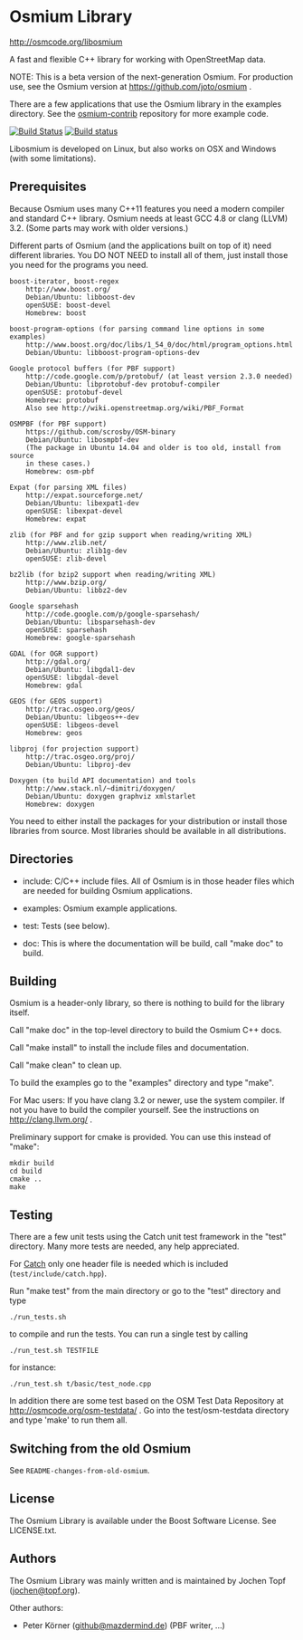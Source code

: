 # Osmium Library

http://osmcode.org/libosmium

A fast and flexible C++ library for working with OpenStreetMap data.

NOTE: This is a beta version of the next-generation Osmium. For production
use, see the Osmium version at https://github.com/joto/osmium .

There are a few applications that use the Osmium library in the examples
directory. See the [osmium-contrib](http://github.com/osmcode/osmium-contrib)
repository for more example code.

[![Build Status](https://secure.travis-ci.org/osmcode/libosmium.png)](http://travis-ci.org/osmcode/libosmium)
[![Build status](https://ci.appveyor.com/api/projects/status/mkbg6e6stdgq7c1b?svg=true)](https://ci.appveyor.com/project/Mapbox/libosmium)

Libosmium is developed on Linux, but also works on OSX and Windows (with some
limitations).

## Prerequisites

Because Osmium uses many C++11 features you need a modern compiler and standard
C++ library. Osmium needs at least GCC 4.8 or clang (LLVM) 3.2. (Some parts may
work with older versions.)

Different parts of Osmium (and the applications built on top of it) need
different libraries. You DO NOT NEED to install all of them, just install those
you need for the programs you need.

    boost-iterator, boost-regex
        http://www.boost.org/
        Debian/Ubuntu: libboost-dev
        openSUSE: boost-devel
        Homebrew: boost

    boost-program-options (for parsing command line options in some examples)
        http://www.boost.org/doc/libs/1_54_0/doc/html/program_options.html
        Debian/Ubuntu: libboost-program-options-dev

    Google protocol buffers (for PBF support)
        http://code.google.com/p/protobuf/ (at least version 2.3.0 needed)
        Debian/Ubuntu: libprotobuf-dev protobuf-compiler
        openSUSE: protobuf-devel
        Homebrew: protobuf
        Also see http://wiki.openstreetmap.org/wiki/PBF_Format

    OSMPBF (for PBF support)
        https://github.com/scrosby/OSM-binary
        Debian/Ubuntu: libosmpbf-dev
        (The package in Ubuntu 14.04 and older is too old, install from source
        in these cases.)
        Homebrew: osm-pbf

    Expat (for parsing XML files)
        http://expat.sourceforge.net/
        Debian/Ubuntu: libexpat1-dev
        openSUSE: libexpat-devel
        Homebrew: expat

    zlib (for PBF and for gzip support when reading/writing XML)
        http://www.zlib.net/
        Debian/Ubuntu: zlib1g-dev
        openSUSE: zlib-devel

    bz2lib (for bzip2 support when reading/writing XML)
        http://www.bzip.org/
        Debian/Ubuntu: libbz2-dev

    Google sparsehash
        http://code.google.com/p/google-sparsehash/
        Debian/Ubuntu: libsparsehash-dev
        openSUSE: sparsehash
        Homebrew: google-sparsehash

    GDAL (for OGR support)
        http://gdal.org/
        Debian/Ubuntu: libgdal1-dev
        openSUSE: libgdal-devel
        Homebrew: gdal

    GEOS (for GEOS support)
        http://trac.osgeo.org/geos/
        Debian/Ubuntu: libgeos++-dev
        openSUSE: libgeos-devel
        Homebrew: geos

    libproj (for projection support)
        http://trac.osgeo.org/proj/
        Debian/Ubuntu: libproj-dev

    Doxygen (to build API documentation) and tools
        http://www.stack.nl/~dimitri/doxygen/
        Debian/Ubuntu: doxygen graphviz xmlstarlet
        Homebrew: doxygen

You need to either install the packages for your distribution or install those
libraries from source. Most libraries should be available in all distributions.


## Directories

* include: C/C++ include files. All of Osmium is in those header files which
  are needed for building Osmium applications.

* examples: Osmium example applications.

* test: Tests (see below).

* doc: This is where the documentation will be build, call "make doc" to build.


## Building

Osmium is a header-only library, so there is nothing to build for the
library itself.

Call "make doc" in the top-level directory to build the Osmium C++ docs.

Call "make install" to install the include files and documentation.

Call "make clean" to clean up.

To build the examples go to the "examples" directory and type "make".

For Mac users: If you have clang 3.2 or newer, use the system compiler.
If not you have to build the compiler yourself. See the instructions
on http://clang.llvm.org/ .

Preliminary support for cmake is provided. You can use this instead of "make":

    mkdir build
    cd build
    cmake ..
    make


## Testing

There are a few unit tests using the Catch unit test framework in the "test"
directory. Many more tests are needed, any help appreciated.

For [Catch](https://github.com/philsquared/Catch/) only one header file is
needed which is included (`test/include/catch.hpp`).

Run "make test" from the main directory or go to the "test" directory and type

    ./run_tests.sh

to compile and run the tests. You can run a single test by calling

    ./run_test.sh TESTFILE

for instance:

    ./run_test.sh t/basic/test_node.cpp

In addition there are some test based on the OSM Test Data Repository at
http://osmcode.org/osm-testdata/ . Go into the test/osm-testdata directory
and type 'make' to run them all.


## Switching from the old Osmium

See `README-changes-from-old-osmium`.


## License

The Osmium Library is available under the Boost Software License. See
LICENSE.txt.


## Authors

The Osmium Library was mainly written and is maintained by Jochen Topf
(jochen@topf.org).

Other authors:
* Peter Körner (github@mazdermind.de) (PBF writer, ...)

